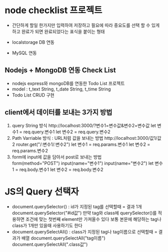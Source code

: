 # node checklist 프로젝트

- 간단하게 할일 한가지만 입력하여 저장하고 필요에 따라 중요도를 선택 할 수 있게 하고 완료가 되면 완료되었다는 표식을 붙이는 형태

- localstorage DB 연동
- MySQL 연동

## Nodejs + MongoDB 연동 Check List

- nodejs express와 mongoDB를 연동한 Todo List 프로젝트
- model : t_text String, t_date String, t_time String
- Todo List CRUD 구현

## client에서 데이터를 보내는 3가지 방법

1. query String 방식
   http://localhost:3000/?변수1=변수값&변수2=변수값
   let 변수1 = req.query.변수1
   let 변수2 = req.query.변수2
2. Path Varriable 방식 : URL처럼 값을 보내는 방법
   http://localhost:3000/값1/값2
   router.get("/:변수1/:변수2")
   let 변수1 = req.params.변수1
   let 변수2 = req.params.변수2
3. form에 input에 값을 담아서 post로 보내는 방법  
   form(method="POST")
   input(name="변수1")
   input(name="변수2")
   let 변수1 = req.body.변수1
   let 변수2 = req.body.변수2

# JS의 Query 선택자

- document.querySelector()
  : id가 지정된 tag를 선택할때 = 결과 1개
  document.querySelector("#id값")
  만약 tag와 class에 querySelector()를 적용하면
  조건에 맞는 첫번째 element만 가져올수 있다
  보통 본문에 해당하는 tag나 class가 1개만 있을때 사용하기도 한다
- document.querySelectAll()
  : class가 지정된 tag나 tag이름으로 선택할때 = 결과가 배열
  document.querySelectAll("tag이름")
  document.querySelectAll(".class값")

